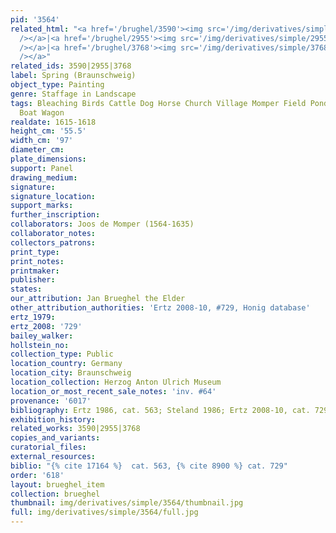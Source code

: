 ```yaml
---
pid: '3564'
related_html: "<a href='/brughel/3590'><img src='/img/derivatives/simple/3590/thumbnail.jpg'
  /></a>|<a href='/brughel/2955'><img src='/img/derivatives/simple/2955/thumbnail.jpg'
  /></a>|<a href='/brughel/3768'><img src='/img/derivatives/simple/3768/thumbnail.jpg'
  /></a>"
related_ids: 3590|2955|3768
label: Spring (Braunschweig)
object_type: Painting
genre: Staffage in Landscape
tags: Bleaching Birds Cattle Dog Horse Church Village Momper Field Pond Peasants Landscape
  Boat Wagon
realdate: 1615-1618
height_cm: '55.5'
width_cm: '97'
diameter_cm: 
plate_dimensions: 
support: Panel
drawing_medium: 
signature: 
signature_location: 
support_marks: 
further_inscription: 
collaborators: Joos de Momper (1564-1635)
collaborator_notes: 
collectors_patrons: 
print_type: 
print_notes: 
printmaker: 
publisher: 
states: 
our_attribution: Jan Brueghel the Elder
other_attribution_authorities: 'Ertz 2008-10, #729, Honig database'
ertz_1979: 
ertz_2008: '729'
bailey_walker: 
hollstein_no: 
collection_type: Public
location_country: Germany
location_city: Braunschweig
location_collection: Herzog Anton Ulrich Museum
location_or_most_recent_sale_notes: 'inv. #64'
provenance: '6017'
bibliography: Ertz 1986, cat. 563; Steland 1986; Ertz 2008-10, cat. 729
exhibition_history: 
related_works: 3590|2955|3768
copies_and_variants: 
curatorial_files: 
external_resources: 
biblio: "{% cite 17164 %}  cat. 563, {% cite 8900 %} cat. 729"
order: '618'
layout: brueghel_item
collection: brueghel
thumbnail: img/derivatives/simple/3564/thumbnail.jpg
full: img/derivatives/simple/3564/full.jpg
---
```

